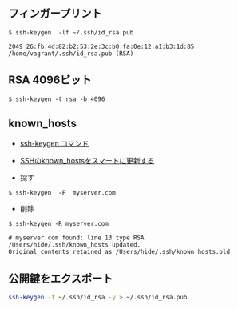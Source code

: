 ## フィンガープリント

~~~
$ ssh-keygen  -lf ~/.ssh/id_rsa.pub 

2049 26:fb:4d:82:b2:53:2e:3c:b0:fa:0e:12:a1:b3:1d:85 /home/vagrant/.ssh/id_rsa.pub (RSA)
~~~


## RSA 4096ビット

~~~
$ ssh-keygen -t rsa -b 4096
~~~

## known_hosts

- [ssh-keygen コマンド](http://www.openbsd.org/cgi-bin/man.cgi/OpenBSD-current/man1/ssh-keygen.1?query=ssh-keygen&sec=1)
- [SSHのknown_hostsをスマートに更新する
](http://qiita.com/kawaz/items/20983ec286088a1ae5c7)


- 探す

~~~
$ ssh-keygen  -F  myserver.com
~~~

- 削除

~~~
$ ssh-keygen -R myserver.com

# myserver.com found: line 13 type RSA
/Users/hide/.ssh/known_hosts updated.
Original contents retained as /Users/hide/.ssh/known_hosts.old
~~~

## 公開鍵をエクスポート

~~~bash
ssh-keygen -f ~/.ssh/id_rsa -y > ~/.ssh/id_rsa.pub
~~~